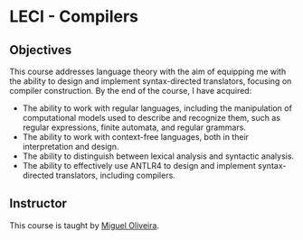 # LECI - Compilers

## Objectives

This course addresses language theory with the aim of equipping me with the ability to design and implement syntax-directed translators, focusing on compiler construction. By the end of the course, I have acquired:

- The ability to work with regular languages, including the manipulation of computational models used to describe and recognize them, such as regular expressions, finite automata, and regular grammars.
- The ability to work with context-free languages, both in their interpretation and design.
- The ability to distinguish between lexical analysis and syntactic analysis.
- The ability to effectively use ANTLR4 to design and implement syntax-directed translators, including compilers.

## Instructor

This course is taught by [Miguel Oliveira](https://www.ua.pt/pt/p/10313337).

